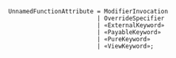 <!-- This file is generated automatically by infrastructure scripts. Please don't edit by hand. -->

```{ .ebnf .slang-ebnf #UnnamedFunctionAttribute }
UnnamedFunctionAttribute = ModifierInvocation
                         | OverrideSpecifier
                         | «ExternalKeyword»
                         | «PayableKeyword»
                         | «PureKeyword»
                         | «ViewKeyword»;
```
